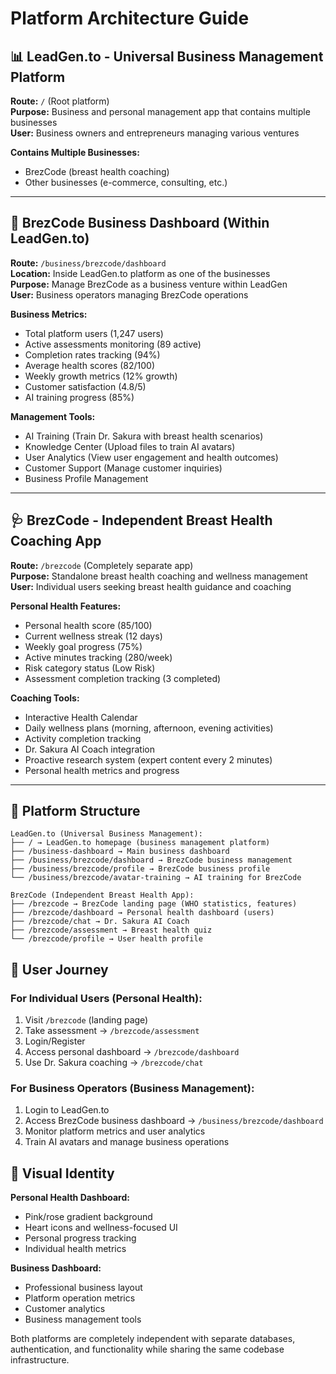 # Platform Architecture Guide

## 📊 **LeadGen.to - Universal Business Management Platform**
**Route:** `/` (Root platform)  
**Purpose:** Business and personal management app that contains multiple businesses  
**User:** Business owners and entrepreneurs managing various ventures  

**Contains Multiple Businesses:**
- BrezCode (breast health coaching)
- Other businesses (e-commerce, consulting, etc.)

---

## 🏢 **BrezCode Business Dashboard (Within LeadGen.to)**
**Route:** `/business/brezcode/dashboard`  
**Location:** Inside LeadGen.to platform as one of the businesses  
**Purpose:** Manage BrezCode as a business venture within LeadGen  
**User:** Business operators managing BrezCode operations  

**Business Metrics:**
- Total platform users (1,247 users)
- Active assessments monitoring (89 active)
- Completion rates tracking (94%)
- Average health scores (82/100)
- Weekly growth metrics (12% growth)
- Customer satisfaction (4.8/5)
- AI training progress (85%)

**Management Tools:**
- AI Training (Train Dr. Sakura with breast health scenarios)
- Knowledge Center (Upload files to train AI avatars)
- User Analytics (View user engagement and health outcomes)
- Customer Support (Manage customer inquiries)
- Business Profile Management

---

## 🩺 **BrezCode - Independent Breast Health Coaching App**
**Route:** `/brezcode` (Completely separate app)  
**Purpose:** Standalone breast health coaching and wellness management  
**User:** Individual users seeking breast health guidance and coaching  

**Personal Health Features:**
- Personal health score (85/100)
- Current wellness streak (12 days)
- Weekly goal progress (75%)
- Active minutes tracking (280/week)
- Risk category status (Low Risk)
- Assessment completion tracking (3 completed)

**Coaching Tools:**
- Interactive Health Calendar
- Daily wellness plans (morning, afternoon, evening activities)
- Activity completion tracking
- Dr. Sakura AI Coach integration
- Proactive research system (expert content every 2 minutes)
- Personal health metrics and progress

---

## 🎯 Platform Structure

```
LeadGen.to (Universal Business Management):
├── / → LeadGen.to homepage (business management platform)
├── /business-dashboard → Main business dashboard
├── /business/brezcode/dashboard → BrezCode business management
├── /business/brezcode/profile → BrezCode business profile
└── /business/brezcode/avatar-training → AI training for BrezCode

BrezCode (Independent Breast Health App):
├── /brezcode → BrezCode landing page (WHO statistics, features)
├── /brezcode/dashboard → Personal health dashboard (users)
├── /brezcode/chat → Dr. Sakura AI Coach
├── /brezcode/assessment → Breast health quiz
└── /brezcode/profile → User health profile
```

## 🔄 User Journey

### For Individual Users (Personal Health):
1. Visit `/brezcode` (landing page)
2. Take assessment → `/brezcode/assessment`
3. Login/Register
4. Access personal dashboard → `/brezcode/dashboard`
5. Use Dr. Sakura coaching → `/brezcode/chat`

### For Business Operators (Business Management):
1. Login to LeadGen.to
2. Access BrezCode business dashboard → `/business/brezcode/dashboard`
3. Monitor platform metrics and user analytics
4. Train AI avatars and manage business operations

## 🎨 Visual Identity

**Personal Health Dashboard:**
- Pink/rose gradient background
- Heart icons and wellness-focused UI
- Personal progress tracking
- Individual health metrics

**Business Dashboard:**
- Professional business layout
- Platform operation metrics
- Customer analytics
- Business management tools

Both platforms are completely independent with separate databases, authentication, and functionality while sharing the same codebase infrastructure.